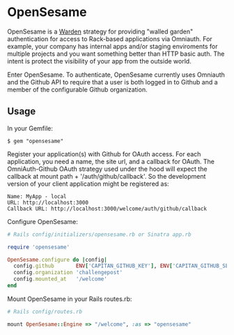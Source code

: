 # OpenSesame

OpenSesame is a [Warden](https://github.com/hassox/warden) strategy for providing "walled garden" authentication for access to Rack-based applications via Omniauth. For example, your company has internal apps and/or staging enviroments for multiple projects and you want something better than HTTP basic auth. The intent is protect the visibility of your app from the outside world.

Enter OpenSesame. To authenticate, OpenSesame currently uses Omniauth and the Github API to require that a user is both logged in to Github and a member of the configurable Github organization.

## Usage

In your Gemfile:

    $ gem "opensesame"

Register your application(s) with Github for OAuth access. For each application, you need a name, the site url,
and a callback for OAuth. The OmniAuth-Github OAuth strategy used under the hood will expect the callback at mount path + '/auth/github/callback'. So the development version of your client application might be registered as:

    Name: MyApp - local
    URL: http://localhost:3000
    Callback URL: http://localhost:3000/welcome/auth/github/callback

Configure OpenSesame:

```ruby
# Rails config/initializers/opensesame.rb or Sinatra app.rb

require 'opensesame'

OpenSesame.configure do |config|
  config.github       ENV['CAPITAN_GITHUB_KEY'], ENV['CAPITAN_GITHUB_SECRET']
  config.organization 'challengepost'
  config.mounted_at   '/welcome'
end
```

Mount OpenSesame in your Rails routes.rb:

```ruby
# Rails config/routes.rb

mount OpenSesame::Engine => "/welcome", :as => "opensesame"
```

